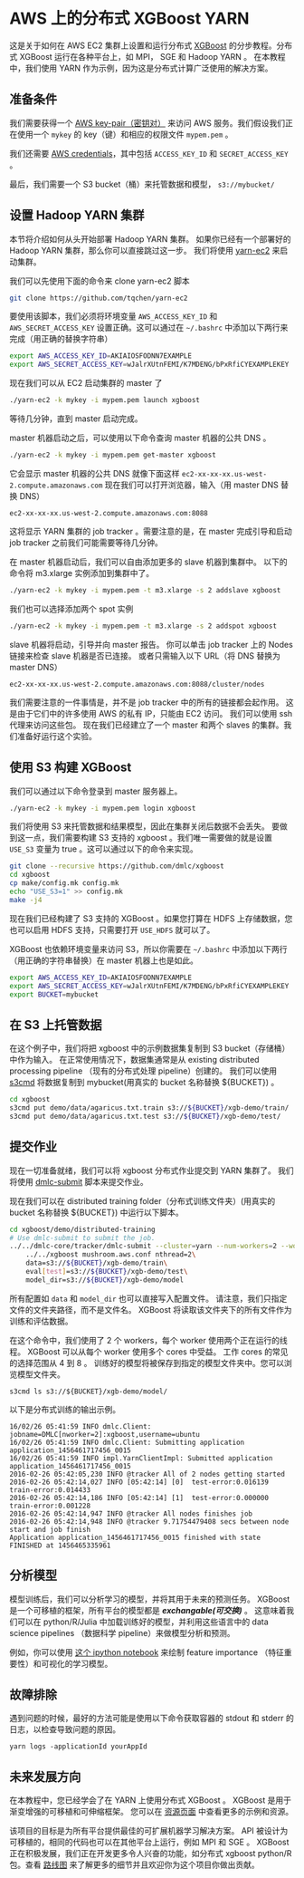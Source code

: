 AWS 上的分布式 XGBoost YARN
=======================================
这是关于如何在 AWS EC2 集群上设置和运行分布式 [XGBoost](https://github.com/dmlc/xgboost) 的分步教程。分布式 XGBoost 运行在各种平台上，如 MPI， SGE 和 Hadoop YARN 。
在本教程中，我们使用 YARN 作为示例，因为这是分布式计算广泛使用的解决方案。

准备条件
----------------
我们需要获得一个 [AWS key-pair（密钥对）](http://docs.aws.amazon.com/AWSEC2/latest/UserGuide/ec2-key-pairs.html) 来访问 AWS 服务。我们假设我们正在使用一个 ```mykey``` 的 key（键）和相应的权限文件 ```mypem.pem``` 。

我们还需要 [AWS credentials](http://docs.aws.amazon.com/AWSSimpleQueueService/latest/SQSGettingStartedGuide/AWSCredentials.html)，其中包括 `ACCESS_KEY_ID` 和 `SECRET_ACCESS_KEY` 。

最后，我们需要一个 S3 bucket（桶）来托管数据和模型，
```s3://mybucket/```

设置 Hadoop YARN 集群
---------------------------
本节将介绍如何从头开始部署 Hadoop YARN 集群。
如果你已经有一个部署好的 Hadoop YARN 集群，那么你可以直接跳过这一步。
我们将使用 [yarn-ec2](https://github.com/tqchen/yarn-ec2) 来启动集群。

我们可以先使用下面的命令来 clone yarn-ec2 脚本
```bash
git clone https://github.com/tqchen/yarn-ec2
```

要使用该脚本，我们必须将环境变量 `AWS_ACCESS_KEY_ID` 和 `AWS_SECRET_ACCESS_KEY` 设置正确。这可以通过在 `~/.bashrc` 中添加以下两行来完成（用正确的替换字符串）

```bash
export AWS_ACCESS_KEY_ID=AKIAIOSFODNN7EXAMPLE
export AWS_SECRET_ACCESS_KEY=wJalrXUtnFEMI/K7MDENG/bPxRfiCYEXAMPLEKEY
```

现在我们可以从 EC2 启动集群的 master 了
```bash
./yarn-ec2 -k mykey -i mypem.pem launch xgboost
```
等待几分钟，直到 master 启动完成。

master 机器启动之后，可以使用以下命令查询 master 机器的公共 DNS 。
```bash
./yarn-ec2 -k mykey -i mypem.pem get-master xgboost
```
它会显示 master 机器的公共 DNS 就像下面这样 ```ec2-xx-xx-xx.us-west-2.compute.amazonaws.com```
现在我们可以打开浏览器，输入（用 master DNS 替换 DNS）
```
ec2-xx-xx-xx.us-west-2.compute.amazonaws.com:8088
```
这将显示 YARN 集群的 job tracker 。需要注意的是，在 master 完成引导和启动 job tracker 之前我们可能需要等待几分钟。

在 master 机器启动后，我们可以自由添加更多的 slave 机器到集群中。
以下的命令将 m3.xlarge 实例添加到集群中了。
```bash
./yarn-ec2 -k mykey -i mypem.pem -t m3.xlarge -s 2 addslave xgboost
```
我们也可以选择添加两个 spot 实例
```bash
./yarn-ec2 -k mykey -i mypem.pem -t m3.xlarge -s 2 addspot xgboost
```
slave 机器将启动，引导并向 master 报告。
你可以单击 job tracker 上的 Nodes 链接来检查 slave 机器是否已连接。
或者只需输入以下 URL（将 DNS 替换为 master DNS）
```
ec2-xx-xx-xx.us-west-2.compute.amazonaws.com:8088/cluster/nodes
```

我们需要注意的一件事情是，并不是 job tracker 中的所有的链接都会起作用。
这是由于它们中的许多使用 AWS 的私有 IP，只能由 EC2 访问。
我们可以使用 ssh 代理来访问这些包。
现在我们已经建立了一个 master 和两个 slaves 的集群。我们准备好运行这个实验。


使用 S3 构建 XGBoost
---------------------------
我们可以通过以下命令登录到 master 服务器上。
```bash
./yarn-ec2 -k mykey -i mypem.pem login xgboost
```

我们将使用 S3 来托管数据和结果模型，因此在集群关闭后数据不会丢失。
要做到这一点，我们需要构建 S3 支持的 xgboost 。我们唯一需要做的就是设置 ```USE_S3``` 变量为 true 。这可以通过以下的命令来实现。

```bash
git clone --recursive https://github.com/dmlc/xgboost
cd xgboost
cp make/config.mk config.mk
echo "USE_S3=1" >> config.mk
make -j4
```
现在我们已经构建了 S3 支持的 XGBoost 。如果您打算在 HDFS 上存储数据，您也可以启用 HDFS 支持，只需要打开 ```USE_HDFS``` 就可以了。

XGBoost 也依赖环境变量来访问 S3，所以你需要在 `~/.bashrc` 中添加以下两行（用正确的字符串替换）在 master 机器上也是如此。

```bash
export AWS_ACCESS_KEY_ID=AKIAIOSFODNN7EXAMPLE
export AWS_SECRET_ACCESS_KEY=wJalrXUtnFEMI/K7MDENG/bPxRfiCYEXAMPLEKEY
export BUCKET=mybucket
```

在 S3 上托管数据
-------------------
在这个例子中，我们将把 xgboost 中的示例数据集复制到 S3 bucket（存储桶）中作为输入。
在正常使用情况下，数据集通常是从 existing distributed processing pipeline （现有的分布式处理 pipeline）创建的。
我们可以使用 [s3cmd](http://s3tools.org/s3cmd) 将数据复制到 mybucket(用真实的 bucket 名称替换 ${BUCKET}) 。

```bash
cd xgboost
s3cmd put demo/data/agaricus.txt.train s3://${BUCKET}/xgb-demo/train/
s3cmd put demo/data/agaricus.txt.test s3://${BUCKET}/xgb-demo/test/
```

提交作业
-------------------
现在一切准备就绪，我们可以将 xgboost 分布式作业提交到 YARN 集群了。
我们将使用 [dmlc-submit](https://github.com/dmlc/dmlc-core/tree/master/tracker) 脚本来提交作业。

现在我们可以在 distributed training folder（分布式训练文件夹）(用真实的 bucket 名称替换 ${BUCKET}) 中运行以下脚本。
```bash
cd xgboost/demo/distributed-training
# Use dmlc-submit to submit the job.
../../dmlc-core/tracker/dmlc-submit --cluster=yarn --num-workers=2 --worker-cores=2\
    ../../xgboost mushroom.aws.conf nthread=2\
    data=s3://${BUCKET}/xgb-demo/train\
    eval[test]=s3://${BUCKET}/xgb-demo/test\
    model_dir=s3://${BUCKET}/xgb-demo/model
```
所有配置如 ```data``` 和 ```model_dir``` 也可以直接写入配置文件。
请注意，我们只指定文件的文件夹路径，而不是文件名。
XGBoost 将读取该文件夹下的所有文件作为训练和评估数据。

在这个命令中，我们使用了 2 个 workers，每个 worker 使用两个正在运行的线程。
XGBoost 可以从每个 worker 使用多个 cores 中受益。
工作 cores 的常见的选择范围从 4 到 8 。
训练好的模型将被保存到指定的模型文件夹中。您可以浏览模型文件夹。
```
s3cmd ls s3://${BUCKET}/xgb-demo/model/
```

以下是分布式训练的输出示例。
```
16/02/26 05:41:59 INFO dmlc.Client: jobname=DMLC[nworker=2]:xgboost,username=ubuntu
16/02/26 05:41:59 INFO dmlc.Client: Submitting application application_1456461717456_0015
16/02/26 05:41:59 INFO impl.YarnClientImpl: Submitted application application_1456461717456_0015
2016-02-26 05:42:05,230 INFO @tracker All of 2 nodes getting started
2016-02-26 05:42:14,027 INFO [05:42:14] [0]  test-error:0.016139        train-error:0.014433
2016-02-26 05:42:14,186 INFO [05:42:14] [1]  test-error:0.000000        train-error:0.001228
2016-02-26 05:42:14,947 INFO @tracker All nodes finishes job
2016-02-26 05:42:14,948 INFO @tracker 9.71754479408 secs between node start and job finish
Application application_1456461717456_0015 finished with state FINISHED at 1456465335961
```

分析模型
-----------------
模型训练后，我们可以分析学习的模型，并将其用于未来的预测任务。
XGBoost 是一个可移植的框架，所有平台的模型都是 ***exchangable(可交换)*** 。
这意味着我们可以在 python/R/Julia 中加载训练好的模型，并利用这些语言中的 data science pipelines （数据科学 pipeline）来做模型分析和预测。

例如，你可以使用 [这个 ipython notebook](https://github.com/dmlc/xgboost/tree/master/demo/distributed-training/plot_model.ipynb) 来绘制 feature importance （特征重要性）和可视化的学习模型。

故障排除
----------------

遇到问题的时候，最好的方法可能是使用以下命令获取容器的 stdout 和 stderr 的日志，以检查导致问题的原因。
```
yarn logs -applicationId yourAppId
```

未来发展方向
-----------------------
在本教程中，您已经学会了在 YARN 上使用分布式 XGBoost 。
XGBoost 是用于渐变增强的可移植和可伸缩框架。
您可以在 [资源页面](https://github.com/dmlc/xgboost/blob/master/demo/README.md) 中查看更多的示例和资源。

该项目的目标是为所有平台提供最佳的可扩展机器学习解决方案。
API 被设计为可移植的，相同的代码也可以在其他平台上运行，例如 MPI 和 SGE 。
XGBoost 正在积极发展，我们正在开发更多令人兴奋的功能，如分布式 xgboost python/R 包。查看 [路线图](https://github.com/dmlc/xgboost/issues/873) 来了解更多的细节并且欢迎你为这个项目你做出贡献。
